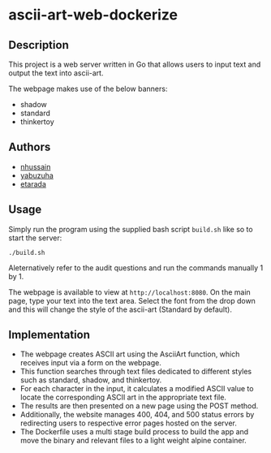 # ascii-art-web-dockerize

## Description

This project is a web server written in Go that allows users to input text and output the text into ascii-art. 

The webpage makes use of the below banners:

- shadow
- standard
- thinkertoy

## Authors

- [nhussain](https://learn.reboot01.com/git/nhussain)
- [yabuzuha](https://learn.reboot01.com/git/yabuzuha)
- [etarada](https://learn.reboot01.com/git/etarada)

## Usage

Simply run the program using the supplied bash script `build.sh` like so to start the server:

```
./build.sh

```

Aleternatively refer to the audit questions and run the commands manually 1 by 1.

The webpage is available to view at `http://localhost:8080`. On the main page, type your text into the text area. Select the font from the drop down and this will change the style of the ascii-art (Standard by default). 

## Implementation

- The webpage creates ASCII art using the AsciiArt function, which receives input via a form on the webpage. 
- This function searches through text files dedicated to different styles such as standard, shadow, and thinkertoy. 
- For each character in the input, it calculates a modified ASCII value to locate the corresponding ASCII art in the appropriate text file. 
- The results are then presented on a new page using the POST method. 
- Additionally, the website manages 400, 404, and 500 status errors by redirecting users to respective error pages hosted on the server.
- The Dockerfile uses a multi stage build process to build the app and move the binary and relevant files to a light weight alpine container.
